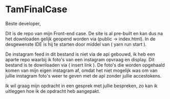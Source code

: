 # TamFinalCase

Beste developer,

Dit is de repo van mijn Front-end case.
De site is al pre-built en kan dus na het downloaden gelijk geopend worden via (public -> index.html). 
In de desgewenste IDE is hij te starten door middel van ( yarn run start ).

De instagram feed in dit bestand is niet via de api gebouwd, ik heb een aparte repo waarbij ik foto's van een instagram opvraag en display. Dit bestand is te downloaden via ( insert link ). 
De foto's die worden opgehaald komen van mijn eigen instagram af, omdat het niet mogelijk was om van jullie instagram foto's weer te geven met de api zonder jullie accestokens.

Ik wil graag mijn opdracht in een gesprek met jullie bespreken, zo kan ik uitleggen hoe ik de opdracht heb aangepakt.
